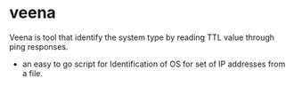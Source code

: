 # veena
Veena is tool that identify the system type by reading TTL value through ping responses.

- an easy to go script for Identification of OS for set of IP addresses from a file.
